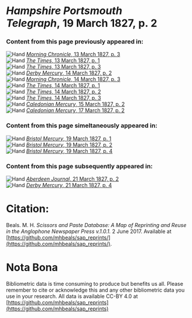 # *Hampshire Portsmouth Telegraph*, 19 March 1827, p. 2  
  
### Content from this page previously appeared in:  
![Hand](http://scissorsandpaste.net/wp-content/uploads/2017/06/smallhandpointer.png) [*Morning Chronicle*, 13 March 1827, p. 3](https://mhbeals.github.io/sap_html/Morning-Chronicle/Morning-Chronicle-13-March-1827-p-3)  
![Hand](http://scissorsandpaste.net/wp-content/uploads/2017/06/smallhandpointer.png) [*The Times*, 13 March 1827, p. 1](https://mhbeals.github.io/sap_html/The-Times/The-Times-13-March-1827-p-1)  
![Hand](http://scissorsandpaste.net/wp-content/uploads/2017/06/smallhandpointer.png) [*The Times*, 13 March 1827, p. 3](https://mhbeals.github.io/sap_html/The-Times/The-Times-13-March-1827-p-3)  
![Hand](http://scissorsandpaste.net/wp-content/uploads/2017/06/smallhandpointer.png) [*Derby Mercury*, 14 March 1827, p. 2](https://mhbeals.github.io/sap_html/Derby-Mercury/Derby-Mercury-14-March-1827-p-2)  
![Hand](http://scissorsandpaste.net/wp-content/uploads/2017/06/smallhandpointer.png) [*Morning Chronicle*, 14 March 1827, p. 3](https://mhbeals.github.io/sap_html/Morning-Chronicle/Morning-Chronicle-14-March-1827-p-3)  
![Hand](http://scissorsandpaste.net/wp-content/uploads/2017/06/smallhandpointer.png) [*The Times*, 14 March 1827, p. 1](https://mhbeals.github.io/sap_html/The-Times/The-Times-14-March-1827-p-1)  
![Hand](http://scissorsandpaste.net/wp-content/uploads/2017/06/smallhandpointer.png) [*The Times*, 14 March 1827, p. 2](https://mhbeals.github.io/sap_html/The-Times/The-Times-14-March-1827-p-2)  
![Hand](http://scissorsandpaste.net/wp-content/uploads/2017/06/smallhandpointer.png) [*The Times*, 14 March 1827, p. 3](https://mhbeals.github.io/sap_html/The-Times/The-Times-14-March-1827-p-3)  
![Hand](http://scissorsandpaste.net/wp-content/uploads/2017/06/smallhandpointer.png) [*Caledonian Mercury*, 15 March 1827, p. 2](https://mhbeals.github.io/sap_html/Caledonian-Mercury/Caledonian-Mercury-15-March-1827-p-2)  
![Hand](http://scissorsandpaste.net/wp-content/uploads/2017/06/smallhandpointer.png) [*Caledonian Mercury*, 17 March 1827, p. 2](https://mhbeals.github.io/sap_html/Caledonian-Mercury/Caledonian-Mercury-17-March-1827-p-2)  
  
### Content from this page simeltaneously appeared in:  
![Hand](http://scissorsandpaste.net/wp-content/uploads/2017/06/smallhandpointer.png) [*Bristol Mercury*, 19 March 1827, p. 1](https://mhbeals.github.io/sap_html/Bristol-Mercury/Bristol-Mercury-19-March-1827-p-1)  
![Hand](http://scissorsandpaste.net/wp-content/uploads/2017/06/smallhandpointer.png) [*Bristol Mercury*, 19 March 1827, p. 2](https://mhbeals.github.io/sap_html/Bristol-Mercury/Bristol-Mercury-19-March-1827-p-2)  
![Hand](http://scissorsandpaste.net/wp-content/uploads/2017/06/smallhandpointer.png) [*Bristol Mercury*, 19 March 1827, p. 4](https://mhbeals.github.io/sap_html/Bristol-Mercury/Bristol-Mercury-19-March-1827-p-4)  
  
### Content from this page subsequently appeared in:  
![Hand](http://scissorsandpaste.net/wp-content/uploads/2017/06/smallhandpointer.png) [*Aberdeen Journal*, 21 March 1827, p. 2](https://mhbeals.github.io/sap_html/Aberdeen-Journal/Aberdeen-Journal-21-March-1827-p-2)  
![Hand](http://scissorsandpaste.net/wp-content/uploads/2017/06/smallhandpointer.png) [*Derby Mercury*, 21 March 1827, p. 4](https://mhbeals.github.io/sap_html/Derby-Mercury/Derby-Mercury-21-March-1827-p-4)  


# Citation: 

Beals. M. H. *Scissors and Paste Database: A Map of Reprinting and Reuse in the Anglophone Newspaper Press v.1.0.1.* 2 June 2017. Available at [https://github.com/mhbeals/sap_reprints/](https://github.com/mhbeals/sap_reprints/). 

# Nota Bona

Bibliometric data is time consuming to produce but benefits us all. Please remember to cite or acknowledge this and any other bibliometric data you use in your research. All data is available CC-BY 4.0 at [https://github.com/mhbeals/sap_reprints](https://github.com/mhbeals/sap_reprints)